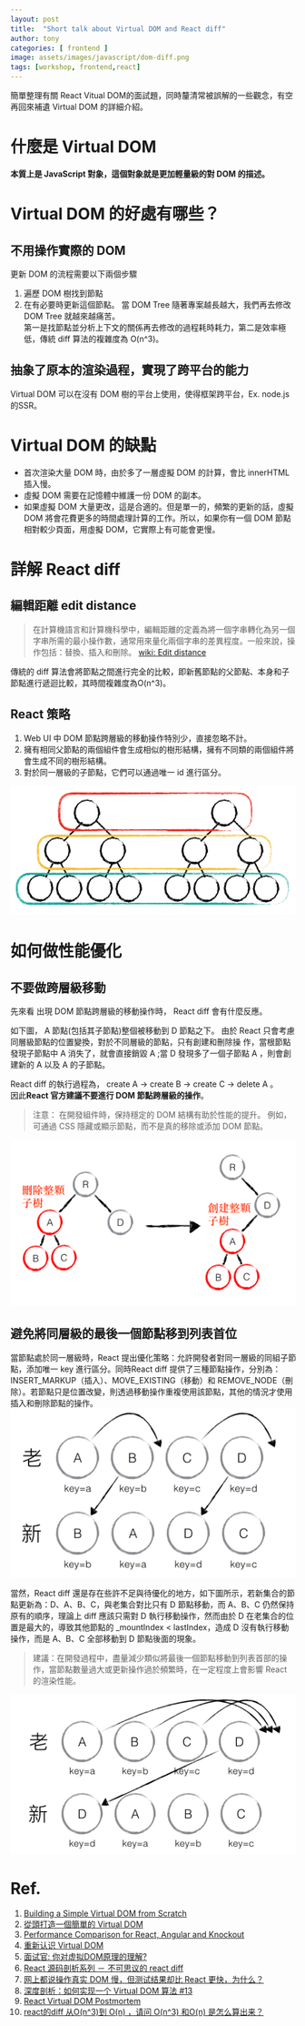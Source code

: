```yaml
---
layout: post
title:  "Short talk about Virtual DOM and React diff"
author: tony
categories: [ frontend ]
image: assets/images/javascript/dom-diff.png
tags: [workshop, frontend,react]
---
```

簡單整理有關 React Vitual DOM的面試題，同時釐清常被誤解的一些觀念，有空再回來補遺 Virtual DOM 的詳細介紹。

# 什麼是 Virtual DOM
**本質上是 JavaScript 對象，這個對象就是更加輕量級的對 DOM 的描述。**

# Virtual DOM 的好處有哪些？
## 不用操作實際的 DOM
更新 DOM 的流程需要以下兩個步驟
1. 遍歷 DOM 樹找到節點
2. 在有必要時更新這個節點。
當 DOM Tree 隨著專案越長越大，我們再去修改 DOM Tree 就越來越痛苦。  
第一是找節點並分析上下文的關係再去修改的過程耗時耗力，第二是效率極低，傳統 diff 算法的複雜度為 O(n^3)。

## 抽象了原本的渲染過程，實現了跨平台的能力
Virtual DOM 可以在沒有 DOM 樹的平台上使用，使得框架跨平台，Ex. node.js的SSR。

# Virtual DOM 的缺點
- 首次渲染大量 DOM 時，由於多了一層虛擬 DOM 的計算，會比 innerHTML 插入慢。
- 虛擬 DOM 需要在記憶體中維護一份 DOM 的副本。
- 如果虛擬 DOM 大量更改，這是合適的。但是單一的，頻繁的更新的話，虛擬 DOM 將會花費更多的時間處理計算的工作。所以，如果你有一個 DOM 節點相對較少頁面，用虛擬 DOM，它實際上有可能會更慢。

# 詳解 React diff
## 編輯距離 edit distance
> 在計算機語言和計算機科學中，編輯距離的定義為將一個字串轉化為另一個字串所需的最小操作數，通常用來量化兩個字串的差異程度。一般來說，操作包括：替換、插入和刪除。
[wiki: Edit distance](https://en.wikipedia.org/wiki/Edit_distance)

傳統的 diff 算法會將節點之間進行完全的比較，即新舊節點的父節點、本身和子節點進行遞迴比較，其時間複雜度為O(n^3)。

## React 策略
1. Web UI 中 DOM 節點跨層級的移動操作特別少，直接忽略不計。
2. 擁有相同父節點的兩個組件會生成相似的樹形結構，擁有不同類的兩個組件將會生成不同的樹形結構。
3. 對於同一層級的子節點，它們可以通過唯一 id 進行區分。

![](../../assets/images/javascript/vdom-level-comparison.png )

# 如何做性能優化
## 不要做跨層級移動
先來看 出現 DOM 節點跨層級的移動操作時， React diff 會有什麼反應。

如下圖， A 節點(包括其子節點)整個被移動到 D 節點之下。 由於 React 只會考慮同層級節點的位置變換，對於不同層級的節點，只有創建和刪除操 作，當根節點發現子節點中 A 消失了，就會直接銷毀 A ;當 D 發現多了一個子節點 A ，則會創建新的 A 以及 A 的子節點。

React diff 的執行過程為， create A -> create B -> create C -> delete A 。  
因此**React 官方建議不要進行 DOM 節點跨層級的操作**。


> 注意： 在開發組件時，保持穩定的 DOM 結構有助於性能的提升。 例如，可通過 CSS 隱藏或顯示節點，而不是真的移除或添加 DOM 節點。

![](../../assets/images/javascript/vdom-cross-level-moving.png )

## 避免將同層級的最後一個節點移到列表首位
當節點處於同一層級時，React 提出優化策略：允許開發者對同一層級的同組子節點，添加唯一 key 進行區分。同時React diff 提供了三種節點操作，分別為：INSERT_MARKUP（插入）、MOVE_EXISTING（移動）和 REMOVE_NODE（刪除）。若節點只是位置改變，則透過移動操作重複使用該節點，其他的情況才使用插入和刪除節點的操作。  
![](../../assets/images/javascript/vdom-level-moving.png )

當然，React diff 還是存在些許不足與待優化的地方，如下圖所示，若新集合的節點更新為：D、A、B、C，與老集合對比只有 D 節點移動，而 A、B、C 仍然保持原有的順序，理論上 diff 應該只需對 D 執行移動操作，然而由於 D 在老集合的位置是最大的，導致其他節點的 _mountIndex < lastIndex，造成 D 沒有執行移動操作，而是 A、B、C 全部移動到 D 節點後面的現象。

> 建議：在開發過程中，盡量減少類似將最後一個節點移動到列表首部的操作，當節點數量過大或更新操作過於頻繁時，在一定程度上會影響 React 的渲染性能。

![](../../assets/images/javascript/vdom-last-to-first.png )

# Ref.
1. [Building a Simple Virtual DOM from Scratch](https://dev.to/ycmjason/building-a-simple-virtual-dom-from-scratch-3d05#mount-node-target)
2. [從頭打造一個簡單的 Virtual DOM](https://blog.techbridge.cc/2019/02/04/vdom-from-scratch/)
3. [Performance Comparison for React, Angular and Knockout](http://chrisharrington.github.io/demos/performance/)
4. [重新认识 Virtual DOM](https://juejin.im/post/5d3ff99fe51d4561fb04beea)
5. [面试官: 你对虚拟DOM原理的理解?](https://juejin.im/post/5d3f3bf36fb9a06af824b3e2)
6. [React 源码剖析系列 － 不可思议的 react diff](https://zhuanlan.zhihu.com/p/20346379)
7. [网上都说操作真实 DOM 慢，但测试结果却比 React 更快，为什么？](https://www.zhihu.com/question/31809713)
8. [深度剖析：如何实现一个 Virtual DOM 算法 #13](https://github.com/livoras/blog/issues/13)
9. [React Virtual DOM Postmortem](https://medium.com/@js_tut/react-animated-tutorial-7a46fa3c2b96)
10. [react的diff 从O(n^3)到 O(n) ，请问 O(n^3) 和O(n) 是怎么算出来？](https://www.zhihu.com/question/66851503)
